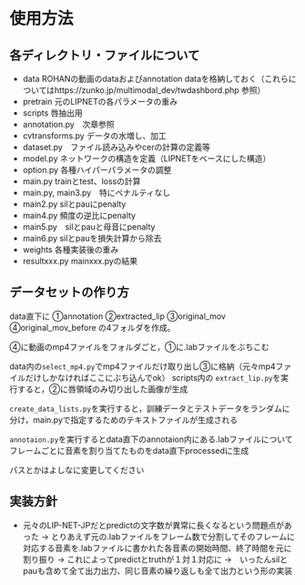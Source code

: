 # 使用方法
## 各ディレクトリ・ファイルについて
- data ROHANの動画のdataおよびannotation dataを格納しておく（これらについてはhttps://zunko.jp/multimodal_dev/twdashbord.php 参照）
- pretrain 元のLIPNETの各パラメータの重み
- scripts 唇抽出用
- annotation.py　次章参照
- cvtransforms.py データの水増し、加工
- dataset.py　ファイル読み込みやcerの計算の定義等
- model.py ネットワークの構造を定義（LIPNETをベースにした構造）
- option.py 各種ハイパーパラメータの調整
- main.py trainとtest、lossの計算
 - main.py, main3.py　特にペナルティなし
 - main2.py silとpauにpenalty
 - main4.py 頻度の逆比にpenalty
 - main5.py　silとpauと母音にpenalty
 - main6.py silとpauを損失計算から除去
- weights 各種実装後の重み
- resultxxx.py mainxxx.pyの結果

## データセットの作り方
data直下に
①annotation
②extracted_lip
③original_mov
④original_mov_before
の4フォルダを作成。

④に動画のmp4ファイルをフォルダごと，①に.labファイルをぶちこむ

data内の`select_mp4.py`でmp4ファイルだけ取り出し③に格納（元々mp4ファイルだけしかなければここにぶち込んでok）
scripts内の `extract_lip.py`を実行すると，②に唇領域のみ切り出した画像が生成

`create_data_lists.py`を実行すると，訓練データとテストデータをランダムに分け，main.pyで指定するためのテキストファイルが生成される

`annotaion.py`を実行するとdata直下のannotaion内にある.labファイルについてフレームごとに音素を割り当てたものをdata直下processedに生成

パスとかはよしなに変更してください

## 実装方針
- 元々のLIP-NET-JPだとpredictの文字数が異常に長くなるという問題点があった
→ とりあえず元の.labファイルをフレーム数で分割してそのフレームに対応する音素を.labファイルに書かれた各音素の開始時間、終了時間を元に割り振り
→ これによってpredictとtruthが１対１対応に
→　いったんsilとpauも含めて全て出力出力、同じ音素の繰り返しも全て出力という形の実装